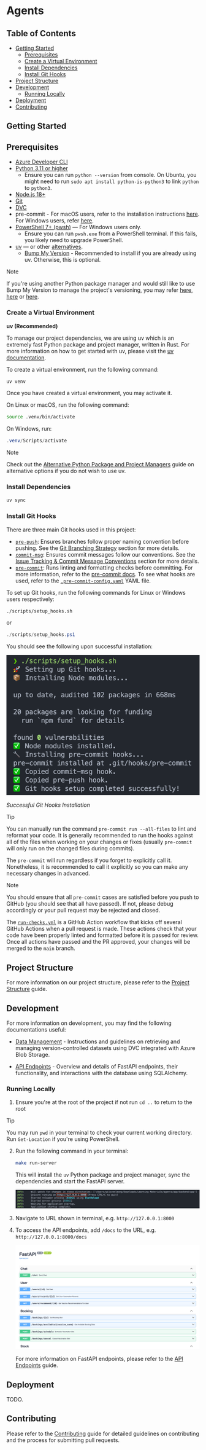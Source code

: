 # Agents

## Table of Contents

- [Getting Started](#getting-started)
  - [Prerequisites](#prerequisites)
  - [Create a Virtual Environment](#create-a-virtual-environment)
  - [Install Dependencies](#install-dependencies)
  - [Install Git Hooks](#install-git-hooks)
- [Project Structure](#project-structure)
- [Development](#development)
  - [Running Locally](#running-locally)
- [Deployment](#deployment)
- [Contributing](#contributing)

## Getting Started <a id="getting-started"></a>

## Prerequisites <a id="prerequisites"></a>

- [Azure Developer CLI](https://aka.ms/azure-dev/install)
- [Python 3.11 or higher](https://www.python.org/downloads/)
  - Ensure you can run `python --version` from console. On Ubuntu, you might need to run `sudo apt install python-is-python3` to link `python` to `python3`.
- [Node.js 18+](https://nodejs.org/en/download/)
- [Git](https://git-scm.com/downloads)
- [DVC](https://dvc.org/doc/install)
- pre-commit - For macOS users, refer to the installation instructions [here](https://formulae.brew.sh/formula/pre-commit). For Windows users, refer [here](https://pre-commit.com/).
- [PowerShell 7+ (pwsh)](https://github.com/powershell/powershell) — For Windows users only.
  - Ensure you can run `pwsh.exe` from a PowerShell terminal. If this fails, you likely need to upgrade PowerShell.
- [uv](https://docs.astral.sh/uv/getting-started/installation/) — or other [alternatives](./docs/ALTERNATIVE_PYTHON_PACKAGE_MANAGERS.md).
  - [Bump My Version](https://callowayproject.github.io/bump-my-version/tutorials/getting-started/) - Recommended to install if you are already using uv. Otherwise, this is optional.

> [!NOTE]
> If you're using another Python package manager and would still like to use Bump My Version to manage the project's versioning, you may refer [here](https://pypi.org/project/bump-my-version/), [here](https://anaconda.org/conda-forge/bump-my-version) or [here](https://formulae.brew.sh/formula/bump-my-version).

### Create a Virtual Environment <a id="create-a-virtual-environment"></a>

**uv (Recommended)**

To manage our project dependencies, we are using uv which is an extremely fast Python package and project manager, written in Rust. For more information on how to get started with uv, please visit the [uv documentation](https://docs.astral.sh/uv/).

To create a virtual environment, run the following command:

```bash
uv venv
```

Once you have created a virtual environment, you may activate it.

On Linux or macOS, run the following command:

```bash
source .venv/bin/activate
```

On Windows, run:

```powershell
.venv/Scripts/activate
```

> [!NOTE]
> Check out the [Alternative Python Package and Project Managers](./docs/ALTERNATIVE_PYTHON_PACKAGE_MANAGERS.md) guide on alternative options if you do not wish to use uv.

### Install Dependencies <a id="install-dependencies"></a>

```bash
uv sync
```

### Install Git Hooks <a id="install-git-hooks"></a>

There are three main Git hooks used in this project:

- [`pre-push`](.githooks/pre-push): Ensures branches follow proper naming convention before pushing. See the [Git Branching Strategy](CONTRIBUTING.md#git-branching-strategy-) section for more details.
- [`commit-msg`](.githooks/commit-msg): Ensures commit messages follow our conventions. See the [Issue Tracking & Commit Message Conventions](CONTRIBUTING.md#issue-tracking--commit-message-conventions-) section for more details.
- [`pre-commit`](.pre-commit-config.yaml): Runs linting and formatting checks before committing. For more information, refer to the [pre-commit docs](https://pre-commit.com/). To see what hooks are used, refer to the [`.pre-commit-config.yaml`](.pre-commit-config.yaml) YAML file.

To set up Git hooks, run the following commands for Linux or Windows users respectively:

```bash
./scripts/setup_hooks.sh
```

or

```powershell
./scripts/setup_hooks.ps1
```

You should see the following upon successful installation:

![Git Hooks Installation](./media/git-hooks.png)

_Successful Git Hooks Installation_

> [!TIP]
> You can manually run the command `pre-commit run --all-files` to lint and reformat your code. It is generally recommended to run the hooks against all of the files when working on your changes or fixes (usually `pre-commit` will only run on the changed files during commits).
>
> The `pre-commit` will run regardless if you forget to explicitly call it. Nonetheless, it is recommended to call it explicitly so you can make any necessary changes in advanced.

> [!NOTE]
> You should ensure that all `pre-commit` cases are satisfied before you push to GitHub (you should see that all have passed). If not, please debug accordingly or your pull request may be rejected and closed.
>
> The [`run-checks.yml`](.github/workflows/run-checks.yml) is a GitHub Action workflow that kicks off several GitHub Actions when a pull request is made. These actions check that your code have been properly linted and formatted before it is passed for review. Once all actions have passed and the PR approved, your changes will be merged to the `main` branch.

## Project Structure <a id="project-structure"></a>

For more information on our project structure, please refer to the [Project Structure](./docs/PROJECT_STRUCTURE.md) guide.

## Development <a id="development"></a>

For more information on development, you may find the following documentations useful:

- [Data Management](./docs/DATA_MANAGEMENT.md) - Instructions and guidelines on retrieving and managing version-controlled datasets using DVC integrated with Azure Blob Storage.

- [API Endpoints](./docs/API_ENDPOINTS.md) - Overview and details of FastAPI endpoints, their functionality, and interactions with the database using SQLAlchemy.

### Running Locally <a id="running-locally"></a>

1. Ensure you're at the root of the project if not run `cd ..` to return to the root

> [!TIP]
> You may run `pwd` in your terminal to check your current working directory. Run `Get-Location` if you're using PowerShell.

2. Run the following command in your terminal:

   ```bash
   make run-server
   ```

   This will install the `uv` Python package and project manager, sync the dependencies and start the FastAPI server.

   ![Starting the Server](./media/start-server.png)

3. Navigate to URL shown in terminal, e.g. `http://127.0.0.1:8000`

4. To access the API endpoints, add `/docs` to the URL, e.g. `http://127.0.0.1:8000/docs`

   ![FastAPI Endpoints](./media/fastapi-endpoints.png)

   For more information on FastAPI endpoints, please refer to the [API Endpoints](./docs/API_ENDPOINTS.md) guide.

## Deployment <a id="deployment"></a>

TODO.

## Contributing <a id="contributing"></a>

Please refer to the [Contributing](CONTRIBUTING.md) guide for detailed guidelines on contributing and the process for submitting pull requests.

